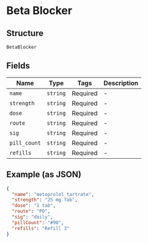 
# Beta Blocker

## Structure

`BetaBlocker`

## Fields

| Name | Type | Tags | Description |
|  --- | --- | --- | --- |
| `name` | `string` | Required | - |
| `strength` | `string` | Required | - |
| `dose` | `string` | Required | - |
| `route` | `string` | Required | - |
| `sig` | `string` | Required | - |
| `pill_count` | `string` | Required | - |
| `refills` | `string` | Required | - |

## Example (as JSON)

```json
{
  "name": "metoprolol tartrate",
  "strength": "25 mg Tab",
  "dose": "1 tab",
  "route": "PO",
  "sig": "daily",
  "pillCount": "#90",
  "refills": "Refill 3"
}
```

